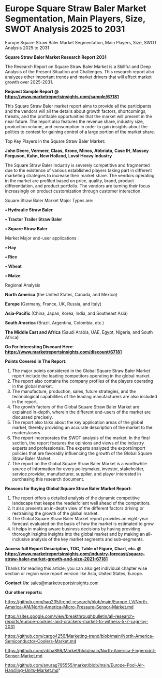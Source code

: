 # Europe Square Straw Baler Market Segmentation, Main Players, Size, SWOT Analysis 2025 to 2031
Europe Square Straw Baler Market Segmentation, Main Players, Size, SWOT Analysis 2025 to 2031

<strong>Square Straw Baler Market Research Report 2031</strong>

The Research Report on Square Straw Baler Market is a Skillful and Deep Analysis of the Present Situation and Challenges. This research report also analyzes other important trends and market drivers that will affect market growth over 2025-2031.

<strong>Request Sample Report @ <a href=https://www.marketreportsinsights.com/sample/67181>https://www.marketreportsinsights.com/sample/67181</a></strong>

This Square Straw Baler market report aims to provide all the participants and the vendors will all the details about growth factors, shortcomings, threats, and the profitable opportunities that the market will present in the near future. The report also features the revenue share, industry size, production volume, and consumption in order to gain insights about the politics to contest for gaining control of a large portion of the market share.

Top Key Players in the Square Straw Baler Market:

<strong>John Deere, Vermeer, Claas, Krone, Minos, Abbriata, Case IH, Massey Ferguson, Kuhn, New Holland, Lovol Heavy Industry</strong>

The Square Straw Baler Industry is severely competitive and fragmented due to the existence of various established players taking part in different marketing strategies to increase their market share. The vendors operating in the market are profiled based on price, quality, brand, product differentiation, and product portfolio. The vendors are turning their focus increasingly on product customization through customer interaction.

Square Straw Baler Market Major Types are:

<strong>• Hydraulic Straw Baler

• Tractor Trailer Straw Baler

• Square Straw Baler</strong>

Market Major end-user applications :

<strong>• Hay

• Rice

• Wheat

• Maize</strong>

Regional Analysis

</u><strong><b>North America</b></strong> (the United States, Canada, and Mexico)

<strong><b>Europe </b></strong>(Germany, France, UK, Russia, and Italy)

<strong><b>Asia-Pacific</b></strong> (China, Japan, Korea, India, and Southeast Asia)

<strong><b>South America</b></strong> (Brazil, Argentina, Colombia, etc.)

<strong><b>The Middle East and Africa</b></strong> (Saudi Arabia, UAE, Egypt, Nigeria, and South Africa)

<strong>Go For Interesting Discount Here: <a href=https://www.marketreportsinsights.com/discount/67181>https://www.marketreportsinsights.com/discount/67181</a></strong>

<strong>Points Covered in The Report:</strong>
<ol>
  <li>The major points considered in the Global Square Straw Baler Market report include the leading competitors operating in the global market.</li>
  <li>The report also contains the company profiles of the players operating in the global market.</li>
  <li>The manufacture, production, sales, future strategies, and the technological capabilities of the leading manufacturers are also included in the report.</li>
  <li>The growth factors of the Global Square Straw Baler Market are explained in-depth, wherein the different end-users of the market are discussed precisely.</li>
  <li>The report also talks about the key application areas of the global market, thereby providing an accurate description of the market to the readers/users.</li>
  <li>The report incorporates the SWOT analysis of the market. In the final section, the report features the opinions and views of the industry experts and professionals. The experts analyzed the export/import policies that are favorably influencing the growth of the Global Square Straw Baler Market.</li>
  <li>The report on the Global Square Straw Baler Market is a worthwhile source of information for every policymaker, investor, stakeholder, service provider, manufacturer, supplier, and player interested in purchasing this research document.</li>
</ol>
<strong>Reasons for Buying Global Square Straw Baler Market Report:</strong>

<ol>
  <li>The report offers a detailed analysis of the dynamic competitive landscape that keeps the reader/client well ahead of the competitors.</li>
  <li>It also presents an in-depth view of the different factors driving or restraining the growth of the global market.</li>
  <li>The Global Square Straw Baler Market report provides an eight-year forecast evaluated on the basis of how the market is estimated to grow.</li>
  <li>It helps in making aware business decisions by having providing thorough insights insights into the global market and by making an all-inclusive analysis of the key market segments and sub-segments.</li>
</ol>
<strong>Access full Report Description, TOC, Table of Figure, Chart, etc. @ <a href=https://www.marketreportsinsights.com/industry-forecast/square-straw-baler-market-growth-and-size-2021-67181>https://www.marketreportsinsights.com/industry-forecast/square-straw-baler-market-growth-and-size-2021-67181</a></strong>


Thanks for reading this article; you can also get individual chapter wise section or region wise report version like Asia, United States, Europe.

<strong>Contact Us:</strong>
sales@marketreportsinsights.com

<strong>Our other reports:</strong>

<a href=https://github.com/haq235/trend-research/blob/main/Europe-LV/North-America-AM/North-America-Micro-Pressure-Sensor-Market.md>https://github.com/haq235/trend-research/blob/main/Europe-LV/North-America-AM/North-America-Micro-Pressure-Sensor-Market.md</a>

<a href=https://sites.google.com/view/breakthroughbulletin/all-research-reports/europe-cookies-and-crackers-market-to-witness-5-7-cagr-by-2031>https://sites.google.com/view/breakthroughbulletin/all-research-reports/europe-cookies-and-crackers-market-to-witness-5-7-cagr-by-2031</a>

<a href=https://github.com/cargo4256/Marketing-trend/blob/main/North-America-Semiconductor-Coolers-Market.md>https://github.com/cargo4256/Marketing-trend/blob/main/North-America-Semiconductor-Coolers-Market.md</a>

<a href=https://github.com/vibha898/Market/blob/main/North-America-Fingerprint-Sensor-Market.md>https://github.com/vibha898/Market/blob/main/North-America-Fingerprint-Sensor-Market.md</a>

<a href=https://github.com/anurag765555/market/blob/main/Europe-Pool-Air-Handling-Units-Market.md>https://github.com/anurag765555/market/blob/main/Europe-Pool-Air-Handling-Units-Market.md</a>"
